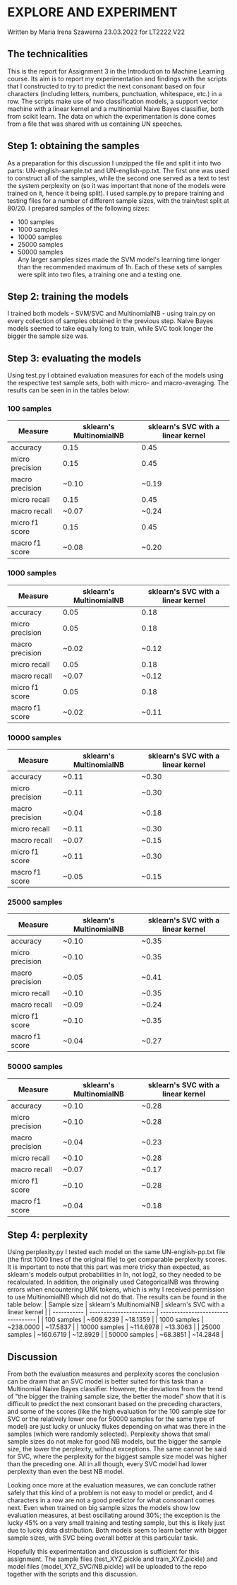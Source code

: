 # EXPLORE AND EXPERIMENT
Written by Maria Irena Szawerna 23.03.2022 for LT2222 V22  

## The technicalities
This is the report for Assignment 3 in the Introduction to Machine Learning course. Its aim is to report my experimentation and findings with the scripts that I constructed to try to predict the next consonant 
based on four characters (including letters, numbers, punctuation, whitespace, etc.) in a row. The scripts make use of two classification models, a support vector machine with a linear kernel and a multinomial
Naive Bayes classifier, both from scikit learn. The data on which the experimentation is done comes from a file that was shared with us containing UN speeches.  
## Step 1: obtaining the samples
As a preparation for this discussion I unzipped the file and split it into two parts: UN-english-sample.txt and UN-english-pp.txt. The first one was used to construct all of the samples, while the second one
served as a text to test the system perplexity on (so it was important that none of the models were trained on it, hence it being split). I used sample.py to prepare training and testing files for a number of
different sample sizes, with the train/test split at 80/20. I prepared samples of the following sizes:  
+ 100 samples
+ 1000 samples
+ 10000 samples
+ 25000 samples
+ 50000 samples  
Any larger samples sizes made the SVM model's learning time longer than the recommended maximum of 1h. Each of these sets of samples were split into two files, a training one and a testing one.
## Step 2: training the models
I trained both models - SVM/SVC and MultinomialNB - using train.py on every collection of samples obtained in the previous step. Naive Bayes models seemed to take equally long to train, while SVC took longer the 
bigger the sample size was. 
## Step 3: evaluating the models
Using test.py I obtained evaluation measures for each of the models using the respective test sample sets, both with micro- and macro-averaging. The results can be seen in in the tables below:
### 100 samples
| Measure | sklearn's MultinomialNB | sklearn's SVC with a linear kernel |
| ----------- | ----------------------- | ---------------------------------- |
| accuracy | 0.15 | 0.45 |
| micro precision | 0.15 | 0.45 |
| macro precision | ~0.10 | ~0.19 |
| micro recall | 0.15 | 0.45 |
| macro recall | ~0.07 | ~0.24 |
| micro f1 score | 0.15 | 0.45 |
| macro f1 score | ~0.08 | ~0.20 |
### 1000 samples
| Measure | sklearn's MultinomialNB | sklearn's SVC with a linear kernel |
| ----------- | ----------------------- | ---------------------------------- |
| accuracy | 0.05 | 0.18 |
| micro precision | 0.05 | 0.18 |
| macro precision | ~0.02 | ~0.12 |
| micro recall | 0.05 | 0.18 |
| macro recall | ~0.07 | ~0.12 |
| micro f1 score | 0.05 | 0.18 |
| macro f1 score | ~0.02 | ~0.11 |
### 10000 samples
| Measure | sklearn's MultinomialNB | sklearn's SVC with a linear kernel |
| ----------- | ----------------------- | ---------------------------------- |
| accuracy | ~0.11 | ~0.30 |
| micro precision | ~0.11 | ~0.30 |
| macro precision | ~0.04 | ~0.18 |
| micro recall | ~0.11 | ~0.30 |
| macro recall | ~0.07 | ~0.15 |
| micro f1 score | ~0.11 | ~0.30 |
| macro f1 score | ~0.05 | ~0.15 |
### 25000 samples
| Measure | sklearn's MultinomialNB | sklearn's SVC with a linear kernel |
| ----------- | ----------------------- | ---------------------------------- |
| accuracy | ~0.10 | ~0.35 |
| micro precision | ~0.10 | ~0.35 |
| macro precision | ~0.05 | ~0.41 |
| micro recall | ~0.10 | ~0.35 |
| macro recall | ~0.09 | ~0.24 |
| micro f1 score | ~0.10 | ~0.35 |
| macro f1 score | ~0.04 | ~0.27 |
### 50000 samples
| Measure | sklearn's MultinomialNB | sklearn's SVC with a linear kernel |
| ----------- | ----------------------- | ---------------------------------- |
| accuracy | ~0.10 | ~0.28 |
| micro precision | ~0.10 | ~0.28 |
| macro precision | ~0.04 | ~0.23 |
| micro recall | ~0.10 | ~0.28 |
| macro recall | ~0.07 | ~0.17 |
| micro f1 score | ~0.10 | ~0.28 |
| macro f1 score | ~0.04 | ~0.18 |
## Step 4: perplexity
Using perplexity.py I tested each model on the same UN-english-pp.txt file (the first 1000 lines of the original file) to get comparable perplexity scores. It is important to note that this part was more tricky
than expected, as sklearn's models output probabilities in ln, not log2, so they needed to be recalculated. In addition, the originally used CategoricalNB was throwing errors when encountering UNK tokens, which
is why I received permission to use MultinomialNB which did not do that. The results can be found in the table below:
| Sample size | sklearn's MultinomialNB | sklearn's SVC with a linear kernel |
| ----------- | ----------------------- | ---------------------------------- |
| 100 samples | ~609.8239 | ~18.1359 |
| 1000 samples | ~238.0000 | ~17.5837 |
| 10000 samples | ~114.6978 | ~13.3063 |
| 25000 samples | ~160.6719 | ~12.8929 |
| 50000 samples | ~68.3851 | ~14.2848 |
## Discussion
From both the evaluation measures and perplexity scores the conclusion can be drawn that an SVC model is better suited for this task than a Multinomial Naive Bayes classifier. However, the deviations from the
trend of "the bigger the training sample size, the better the model" show that it is difficult to predict the next consonant based on the preceding characters, and some of the scores (like the high evaluation for
the 100 sample size for SVC or the relatively lower one for 50000 samples for the same type of model) are just lucky or unlucky flukes depending on what was there in the samples (which were randomly selected).
Perplexity shows that small sample sizes do not make for good NB models, but the bigger the sample size, the lower the perplexity, without exceptions. The same cannot be said for SVC, where the perplexity for the
biggest sample size model was higher than the preceding one. All in all though, every SVC model had lower perplexity than even the best NB model.  
 
Looking once more at the evaluation measures, we can conclude rather safely that this kind of a problem is not easy to model or predict, and 4 characters in a row are not a good predictor for what consonant comes
next. Even when trained on big sample sizes the models show low evaluation measures, at best oscillating around 30%; the exception is the lucky 45% on a very small training and testing sample, but this is likely
just due to lucky data distribution. Both models seem to learn better with bigger sample sizes, with SVC being overall better at this particular task.  
 
Hopefully this experimentation and discussion is sufficient for this assignment. The sample files (test_XYZ.pickle and train_XYZ.pickle) and model files (model_XYZ_SVC/NB.pickle) will be uploaded to the repo 
together with the scripts and this discussion.



